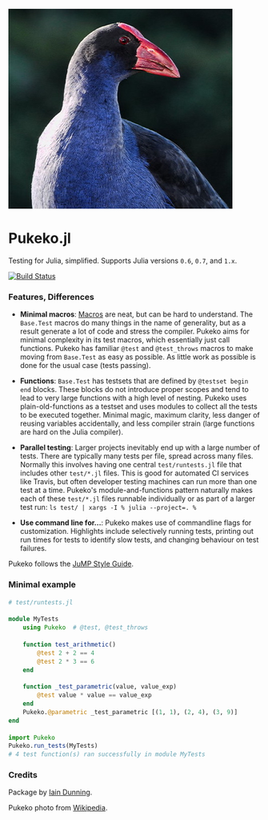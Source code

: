![Pukeko.jl](https://github.com/IainNZ/Pukeko.jl/raw/master/pukeko.jpg)

# Pukeko.jl

Testing for Julia, simplified.
Supports Julia versions `0.6`, `0.7`, and `1.x`.

[![Build Status](https://travis-ci.org/IainNZ/Pukeko.jl.svg?branch=master)](https://travis-ci.org/IainNZ/Pukeko.jl)

### Features, Differences

* **Minimal macros**: [Macros](https://docs.julialang.org/en/stable/manual/metaprogramming/) are neat, but can be hard to understand. The `Base.Test` macros do many things in the name of generality, but as a result generate a lot of code and stress the compiler. Pukeko aims for minimal complexity in its test macros, which essentially just call functions. Pukeko has familiar `@test` and `@test_throws` macros to make moving from `Base.Test` as easy as possible. As little work as possible is done for the usual case (tests passing).

* **Functions**: `Base.Test` has testsets that are defined by `@testset begin end` blocks. These blocks do not introduce proper scopes and tend to lead to very large functions with a high level of nesting. Pukeko uses plain-old-functions as a testset and uses modules to collect all the tests to be executed together. Minimal magic, maximum clarity, less danger of reusing variables accidentally, and less compiler strain (large functions are hard on the Julia compiler).

* **Parallel testing**: Larger projects inevitably end up with a large number of tests. There are typically many tests per file, spread across many files. Normally this involves having one central `test/runtests.jl` file that includes other `test/*.jl` files. This is good for automated CI services like Travis, but often developer testing machines can run more than one test at a time. Pukeko's module-and-functions pattern naturally makes each of these `test/*.jl` files runnable individually or as part of a larger test run: `ls test/ | xargs -I % julia --project=. %`

* **Use command line for...**: Pukeko makes use of commandline flags for customization. Highlights include selectively running tests, printing out run times for tests to identify slow tests, and changing behaviour on test failures.

Pukeko follows the [JuMP Style Guide](http://www.juliaopt.org/JuMP.jl/latest/style.html).

### Minimal example

```julia
# test/runtests.jl

module MyTests
    using Pukeko  # @test, @test_throws

    function test_arithmetic()
        @test 2 + 2 == 4
        @test 2 * 3 == 6
    end

    function _test_parametric(value, value_exp)
        @test value * value == value_exp
    end
    Pukeko.@parametric _test_parametric [(1, 1), (2, 4), (3, 9)]
end

import Pukeko
Pukeko.run_tests(MyTests)
# 4 test function(s) ran successfully in module MyTests
```

### Credits

Package by [Iain Dunning](https://iaindunning.com).

Pukeko photo from [Wikipedia](https://en.wikipedia.org/wiki/Australasian_swamphen#/media/File:Porphyrio_porphyrio_-Waikawa,_Marlborough,_New_Zealand-8.jpg).
